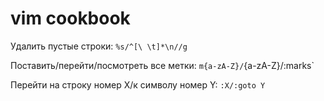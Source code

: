﻿vim cookbook
============

Удалить пустые строки: `%s/^[\ \t]*\n//g`

Поставить/перейти/посмотреть все метки: `m{a-zA-Z}/`{a-zA-Z}/:marks`

Перейти на строку номер X/к символу номер Y: `:X/:goto Y`

